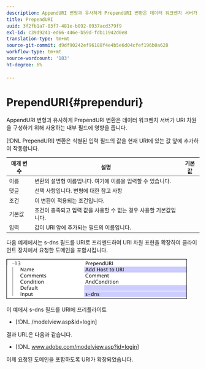 ```yaml
---
description: AppendURI 변형과 유사하게 PrependURI 변환은 데이터 워크벤치 서버가 URI 차원을 구성하기 위해 사용하는 내부 필드에 영향을 줍니다.
title: PrependURI
uuid: 3f2fb1a7-83f7-481e-b892-0937acd379f9
exl-id: c39d9241-ed66-446e-b59d-fdb11942d0e8
translation-type: tm+mt
source-git-commit: d9df90242ef96188f4e4b5e6d04cfef196b0a628
workflow-type: tm+mt
source-wordcount: '183'
ht-degree: 6%

---
```


# PrependURI{#prependuri}

AppendURI 변형과 유사하게 PrependURI 변환은 데이터 워크벤치 서버가 URI 차원을 구성하기 위해 사용하는 내부 필드에 영향을 줍니다.

[!DNL PrependURI] 변환은 식별된 입력 필드의 값을 현재 URI에 있는 값 앞에 추가하여 작동합니다.

| 매개 변수 | 설명 | 기본값 |
|---|---|---|
| 이름 | 변환의 설명형 이름입니다. 여기에 이름을 입력할 수 있습니다. |  |
| 댓글 | 선택 사항입니다. 변형에 대한 참고 사항 |  |
| 조건 | 이 변환이 적용되는 조건입니다. |  |
| 기본값 | 조건이 충족되고 입력 값을 사용할 수 없는 경우 사용할 기본값입니다. |  |
| 입력 | 값이 URI 앞에 추가되는 필드의 이름입니다. |  |

다음 예제에서는 s-dns 필드를 URI로 프리펜드하여 URI 차원 표현을 확장하여 클라이언트 장치에서 요청한 도메인을 포함시킵니다.

![](assets/cfg_TransformationType_PrependURI.png)

이 예에서 s-dns 필드를 URI에 프리플라이트

* [!DNL /modelview.asp&id=login]

결과 URL은 다음과 같습니다.

* [!DNL www.adobe.com/modelview.asp?id=login]

이제 요청된 도메인을 포함하도록 URI가 확장되었습니다.
